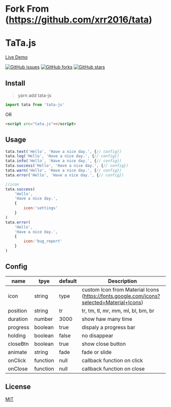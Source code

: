 # Fork From (https://github.com/xrr2016/tata)

# TaTa.js

[Live Demo](https://xrr2016.github.io/tata)

[![GitHub issues](https://img.shields.io/github/issues/xrr2016/tata.svg)](https://github.com/xrr2016/tata/issues) [![GitHub forks](https://img.shields.io/github/forks/xrr2016/tata.svg)](https://github.com/xrr2016/tata/network) [![GitHub stars](https://img.shields.io/github/stars/xrr2016/tata.svg)](https://github.com/xrr2016/tata/stargazers)

## Install

> yarn add tata-js

```js
import tata from 'tata-js'
```

OR

```html
<script src="tata.js"></script>
```

## Usage

```js
tata.text('Hello', 'Have a nice day.', {// config})
tata.log('Hello', 'Have a nice day.', {// config})
tata.info('Hello', 'Have a nice day.', {// config})
tata.success('Hello', 'Have a nice day.', {// config})
tata.warn('Hello', 'Have a nice day.', {// config})
tata.error('Hello', 'Have a nice day.', {// config})

//icon
tata.success(
    'Hello', 
    'Have a nice day.', 
    {
        icon:'settings'
    }
)
tata.error(
    'Hello', 
    'Have a nice day.', 
    {
        icon:'bug_report'
    }
)
```

## Config

| name | tpye | default | Description |
|---------|--------|--------|-------------|
| icon | string | type | custom Icon from Material Icons (https://fonts.google.com/icons?selected=Material+Icons)
| position | string | tr | tr, tm, tl, mr, mm, ml, bl, bm, br |
| duration | number | 3000 | show haw many time |
| progress | boolean | true | dispaly a progress bar |
| holding | boolean | false | no disappear |
| closeBtn | boolean | true | show close button |
| animate | string | fade | fade or slide |
| onClick | function | null | callback function on click |
| onClose | function | null | callback function on close |

## License

[MIT](./LICENSE)
